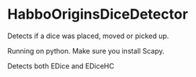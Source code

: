 # HabboOriginsDiceDetector

Detects if a dice was placed, moved or picked up.

Running on python. Make sure you install Scapy.

Detects both EDice and EDiceHC
